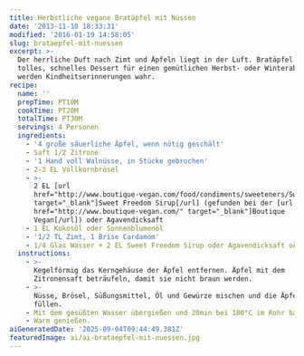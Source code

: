 ```yaml
---
title: Herbstliche vegane Bratäpfel mit Nüssen
date: '2013-11-10 18:33:31'
modified: '2016-01-19 14:58:05'
slug: brataepfel-mit-nuessen
excerpt: >-
  Der herrliche Duft nach Zimt und Äpfeln liegt in der Luft. Bratäpfel sind ein
  tolles, schnelles Dessert für einen gemütlichen Herbst- oder Winterabend! Da
  werden Kindheitserinnerungen wahr.
recipe:
  name: ''
  prepTime: PT10M
  cookTime: PT20M
  totalTime: PT30M
  servings: 4 Personen
  ingredients:
    - '4 große säuerliche Äpfel, wenn nötig geschält'
    - Saft 1/2 Zitrone
    - '1 Hand voll Walnüsse, in Stücke gebrochen'
    - 2-3 EL Vollkornbrösel
    - >-
      2 EL [url
      href="http://www.boutique-vegan.com/food/condiments/sweeteners/Sweet-Freedom-Original.html?listtype=search&searchparam=sweet%20freedom"
      target="_blank"]Sweet Freedom Sirup[/url] (gefunden bei der [url
      href="http://www.boutique-vegan.com/" target="_blank"]Boutique
      Vegan[/url]) oder Agavendicksaft
    - 1 EL Kokosöl oder Sonnenblumenöl
    - '1/2 TL Zimt, 1 Brise Cardamom'
    - 1/4 Glas Wasser + 2 EL Sweet Freedom Sirup oder Agavendicksaft oÄ
  instructions:
    - >-
      Kegelförmig das Kerngehäuse der Äpfel entfernen. Äpfel mit dem
      Zitronensaft beträufeln, damit sie nicht braun werden.
    - >-
      Nüsse, Brösel, Süßungsmittel, Öl und Gewürze mischen und die Äpfel damit
      füllen.
    - Mit dem gesüßten Wasser übergießen und 20min bei 180°C im Rohr backen.
    - Warm genießen.
aiGeneratedDate: '2025-09-04T09:44:49.381Z'
featuredImage: ai/ai-brataepfel-mit-nuessen.jpg
---
```



